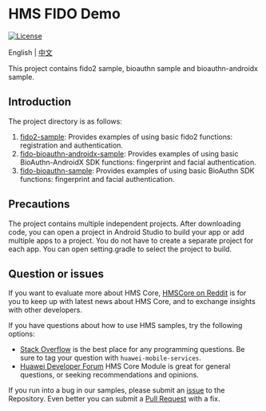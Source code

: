 # HMS FIDO Demo
[![License](https://img.shields.io/badge/Docs-hmsguides-brightgreen)](https://developer.huawei.com/consumer/en/doc/development/HMS-Guides/FIDO2_Overview)

English | [中文](README_ZH.md)

This project contains fido2 sample, bioauthn sample and bioauthn-androidx sample. 

## Introduction
The project directory is as follows:
1. [fido2-sample](fido2-sample): Provides examples of using basic fido2 functions: registration and authentication.
2. [fido-bioauthn-androidx-sample](fido-bioauthn-androidx-sample): Provides examples of using basic BioAuthn-AndroidX SDK functions: fingerprint and facial authentication.
3. [fido-bioauthn-sample](fido-bioauthn-sample): Provides examples of using basic BioAuthn SDK functions: fingerprint and facial authentication.

## Precautions
The project contains multiple independent projects. After downloading code, you can open a project in Android Studio to build your app or add multiple apps to a project. You do not have to create a separate project for each app. You can open setting.gradle to select the project to build.

## Question or issues
If you want to evaluate more about HMS Core, [HMSCore on Reddit](https://www.reddit.com/r/HuaweiDevelopers/) is for you to keep up with latest news about HMS Core, and to exchange insights with other developers.

If you have questions about how to use HMS samples, try the following options:
- [Stack Overflow](https://stackoverflow.com/questions/tagged/huawei-mobile-services) is the best place for any programming questions. Be sure to tag your question with 
`huawei-mobile-services`.
- [Huawei Developer Forum](https://forums.developer.huawei.com/forumPortal/en/home?fid=0101187876626530001) HMS Core Module is great for general questions, or seeking recommendations and opinions.

If you run into a bug in our samples, please submit an [issue](issues) to the Repository. Even better you can submit a [Pull Request](pulls) with a fix.
